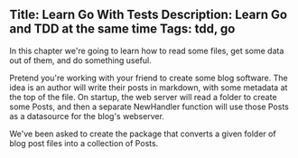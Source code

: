 Title: Learn Go With Tests
Description: Learn Go and TDD at the same time
Tags: tdd, go
---
In this chapter we're going to learn how to read some files, get some data out of them, and do something useful.

Pretend you're working with your friend to create some blog software. The idea is an author will write their posts in markdown, with some metadata at the top of the file. On startup, the web server will read a folder to create some Posts, and then a separate NewHandler function will use those Posts as a datasource for the blog's webserver.

We've been asked to create the package that converts a given folder of blog post files into a collection of Posts.